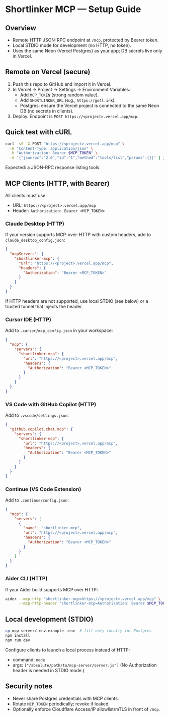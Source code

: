 # Shortlinker MCP — Setup Guide

## Overview
- Remote HTTP JSON-RPC endpoint at `/mcp`, protected by Bearer token.
- Local STDIO mode for development (no HTTP, no token).
- Uses the same Neon (Vercel Postgres) as your app; DB secrets live only in Vercel.

## Remote on Vercel (secure)
1. Push this repo to GitHub and import it in Vercel.
2. In Vercel → Project → Settings → Environment Variables:
   - Add `MCP_TOKEN` (strong random value).
   - Add `SHORTLINKER_URL` (e.g., `https://go4l.ink`).
   - Postgres: ensure the Vercel project is connected to the same Neon DB (no secrets in clients).
3. Deploy. Endpoint is `POST https://<project>.vercel.app/mcp`.

## Quick test with cURL
```bash
curl -sS -X POST "https://<project>.vercel.app/mcp" \
  -H "Content-Type: application/json" \
  -H "Authorization: Bearer $MCP_TOKEN" \
  -d '{"jsonrpc":"2.0","id":"1","method":"tools/list","params":{}}' | jq .
```
Expected: a JSON-RPC response listing tools.

## MCP Clients (HTTP, with Bearer)
All clients must use:
- URL: `https://<project>.vercel.app/mcp`
- Header: `Authorization: Bearer <MCP_TOKEN>`

### Claude Desktop (HTTP)
If your version supports MCP-over-HTTP with custom headers, add to `claude_desktop_config.json`:
```json
{
  "mcpServers": {
    "shortlinker-mcp": {
      "url": "https://<project>.vercel.app/mcp",
      "headers": {
        "Authorization": "Bearer <MCP_TOKEN>"
      }
    }
  }
}
```
If HTTP headers are not supported, use local STDIO (see below) or a trusted tunnel that injects the header.

### Cursor IDE (HTTP)
Add to `.cursor/mcp_config.json` in your workspace:
```json
{
  "mcp": {
    "servers": {
      "shortlinker-mcp": {
        "url": "https://<project>.vercel.app/mcp",
        "headers": {
          "Authorization": "Bearer <MCP_TOKEN>"
        }
      }
    }
  }
}
```

### VS Code with GitHub Copilot (HTTP)
Add to `.vscode/settings.json`:
```json
{
  "github.copilot.chat.mcp": {
    "servers": {
      "shortlinker-mcp": {
        "url": "https://<project>.vercel.app/mcp",
        "headers": {
          "Authorization": "Bearer <MCP_TOKEN>"
        }
      }
    }
  }
}
```

### Continue (VS Code Extension)
Add to `.continue/config.json`:
```json
{
  "mcp": {
    "servers": [
      {
        "name": "shortlinker-mcp",
        "url": "https://<project>.vercel.app/mcp",
        "headers": {
          "Authorization": "Bearer <MCP_TOKEN>"
        }
      }
    ]
  }
}
```

### Aider CLI (HTTP)
If your Aider build supports MCP over HTTP:
```bash
aider --mcp-http "shortlinker-mcp=https://<project>.vercel.app/mcp" \
      --mcp-http-header "shortlinker-mcp=Authorization: Bearer $MCP_TOKEN"
```

## Local development (STDIO)
```bash
cp mcp-server/.env.example .env  # fill only locally for Postgres
npm install
npm run dev
```
Configure clients to launch a local process instead of HTTP:
- command: `node`
- args: `["/absolute/path/to/mcp-server/server.js"]`
(No Authorization header is needed in STDIO mode.)

## Security notes
- Never share Postgres credentials with MCP clients.
- Rotate `MCP_TOKEN` periodically; revoke if leaked.
- Optionally enforce Cloudflare Access/IP allowlist/mTLS in front of `/mcp`.
